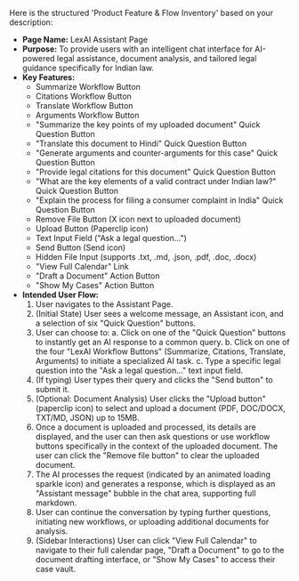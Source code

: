 Here is the structured 'Product Feature & Flow Inventory' based on your description:

*   **Page Name:** LexAI Assistant Page
*   **Purpose:** To provide users with an intelligent chat interface for AI-powered legal assistance, document analysis, and tailored legal guidance specifically for Indian law.
*   **Key Features:**
    *   Summarize Workflow Button
    *   Citations Workflow Button
    *   Translate Workflow Button
    *   Arguments Workflow Button
    *   "Summarize the key points of my uploaded document" Quick Question Button
    *   "Translate this document to Hindi" Quick Question Button
    *   "Generate arguments and counter-arguments for this case" Quick Question Button
    *   "Provide legal citations for this document" Quick Question Button
    *   "What are the key elements of a valid contract under Indian law?" Quick Question Button
    *   "Explain the process for filing a consumer complaint in India" Quick Question Button
    *   Remove File Button (X icon next to uploaded document)
    *   Upload Button (Paperclip icon)
    *   Text Input Field ("Ask a legal question...")
    *   Send Button (Send icon)
    *   Hidden File Input (supports .txt, .md, .json, .pdf, .doc, .docx)
    *   "View Full Calendar" Link
    *   "Draft a Document" Action Button
    *   "Show My Cases" Action Button
*   **Intended User Flow:**
    1.  User navigates to the Assistant Page.
    2.  (Initial State) User sees a welcome message, an Assistant icon, and a selection of six "Quick Question" buttons.
    3.  User can choose to:
        a.  Click on one of the "Quick Question" buttons to instantly get an AI response to a common query.
        b.  Click on one of the four "LexAI Workflow Buttons" (Summarize, Citations, Translate, Arguments) to initiate a specialized AI task.
        c.  Type a specific legal question into the "Ask a legal question..." text input field.
    4.  (If typing) User types their query and clicks the "Send button" to submit it.
    5.  (Optional: Document Analysis) User clicks the "Upload button" (paperclip icon) to select and upload a document (PDF, DOC/DOCX, TXT/MD, JSON) up to 15MB.
    6.  Once a document is uploaded and processed, its details are displayed, and the user can then ask questions or use workflow buttons specifically in the context of the uploaded document. The user can click the "Remove file button" to clear the uploaded document.
    7.  The AI processes the request (indicated by an animated loading sparkle icon) and generates a response, which is displayed as an "Assistant message" bubble in the chat area, supporting full markdown.
    8.  User can continue the conversation by typing further questions, initiating new workflows, or uploading additional documents for analysis.
    9.  (Sidebar Interactions) User can click "View Full Calendar" to navigate to their full calendar page, "Draft a Document" to go to the document drafting interface, or "Show My Cases" to access their case vault.